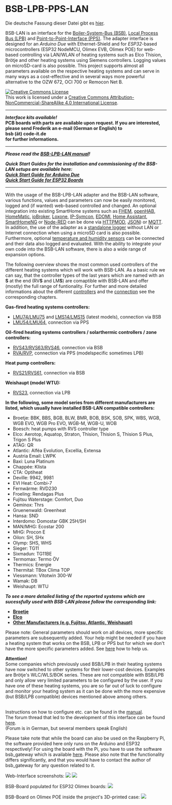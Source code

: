 # BSB-LPB-PPS-LAN

Die deutsche Fassung dieser Datei gibt es <A HREF="https://github.com/fredlcore/bsb_lan/blob/master/README_de.md">hier</A>.

BSB-LAN is an interface for the [Boiler-System-Bus (BSB)](https://1coderookie.github.io/BSB-LPB-LAN_EN/chap10.html#1011-bsb), [Local Process Bus (LPB)](https://1coderookie.github.io/BSB-LPB-LAN_EN/chap10.html#1012-lpb) and [Point-to-Point-Interface (PPS)](https://1coderookie.github.io/BSB-LPB-LAN_EN/chap10.html#1013-pps). The adapter interface is designed for an *Arduino Due* with Ethernet-Shield and for *ESP32*-based microcontrollers (ESP32 NodeMCU, Olimex EVB, Olimex POE) for web-based controlling via LAN/WLAN of heating systems such as Elco Thision, Brötje and other heating systems using Siemens controllers. Logging values on microSD-card is also possible. This project supports almost all parameters available on the respective heating systems and can serve in many ways as a cost-effective and in several ways more powerful alternative to the OZW 672, OCI 700 or Remocon Net B.

<a rel="license" href="http://creativecommons.org/licenses/by-nc-sa/4.0/"><img alt="Creative Commons License" style="border-width:0" src="https://i.creativecommons.org/l/by-nc-sa/4.0/88x31.png" /></a><br />This work is licensed under a <a rel="license" href="http://creativecommons.org/licenses/by-nc-sa/4.0/">Creative Commons Attribution-NonCommercial-ShareAlike 4.0 International License</a>.

---

***Interface kits available!***  
**PCB boards with parts are available upon request. If you are interested, please send Frederik an e-mail (German or English) to <br /> bsb (ät) code-it.de <br /> for further informations.**  
   
---   
   
***Please read the [BSB-LPB-LAN manual](https://1coderookie.github.io/BSB-LPB-LAN_EN)!***  
  
***Quick Start Guides for the installation and commissioning of the BSB-LAN setups are available here:***  
***[Quick Start Guide for Arduino Due](https://1coderookie.github.io/BSB-LPB-LAN_EN/QSG_DUE.html)***  
***[Quick Start Guide for ESP32 Boards](https://1coderookie.github.io/BSB-LPB-LAN_EN/QSG_ESP32.html)*** 
  
---  
  
With the usage of the BSB-LPB-LAN adapter and the BSB-LAN software, various functions, values and parameters can now be easily monitored, logged and (if wanted) web-based controlled and changed.
An optional integration into existing SmartHome systems such as [FHEM](https://1coderookie.github.io/BSB-LPB-LAN_EN/chap08.html#81-fhem), [openHAB](https://1coderookie.github.io/BSB-LPB-LAN_EN/chap08.html#82-openhab), [HomeMatic](https://1coderookie.github.io/BSB-LPB-LAN_EN/chap08.html#83-homematic-eq3), [ioBroker](https://1coderookie.github.io/BSB-LPB-LAN_EN/chap08.html#84-iobroker), [Loxone](https://1coderookie.github.io/BSB-LPB-LAN_EN/chap08.html#85-loxone), [IP-Symcon](https://1coderookie.github.io/BSB-LPB-LAN_EN/chap08.html#86-ip-symcon), [EDOMI](https://1coderookie.github.io/BSB-LPB-LAN_EN/chap08.html#810-edomi), [Home Assistant](https://1coderookie.github.io/BSB-LPB-LAN_EN/chap08.html#811-home-assistant), [SmartHomeNG](https://1coderookie.github.io/BSB-LPB-LAN_EN/chap08.html#812-smarthomeng) or [Node-RED](https://1coderookie.github.io/BSB-LPB-LAN_EN/chap08.html#813-node-red) can be done via [HTTPMOD](https://1coderookie.github.io/BSB-LPB-LAN_EN/chap08.html#812-integration-via-httpmod-module), [JSON](https://1coderookie.github.io/BSB-LPB-LAN_EN/chap05.html#53-json)) or [MQTT](https://1coderookie.github.io/BSB-LPB-LAN_EN/chap05.html#52-mqtt).
In addition, the use of the adapter as a [standalone logger](https://1coderookie.github.io/BSB-LPB-LAN_EN/chap06.html#61-logging-data) without LAN or Internet connection when using a microSD card is also possible.
Furthermore, optional [temperature and humidity sensors](https://1coderookie.github.io/BSB-LPB-LAN_EN/chap07.html#71-usage-of-optional-sensors-dht22-ds18b20-bme280) can be connected and their data also logged and evaluated. With the ability to integrate your own code into the BSB-LAN software, there is also a wide range of expansion options.
   
The following overview shows the most common used controllers of the different heating systems which will work with BSB-LAN. As a basic rule we can say, that the controller types of the last years which are named with an **S** at the end (RV**S** and LM**S**) are comaptible with BSB-LAN and offer (mostly) the full range of funtionality. For further and more detailed informations about the different [controllers](https://1coderookie.github.io/BSB-LPB-LAN_EN/chap10.html#102-detailed-description-of-the-supported-controllers) and the [connection](https://1coderookie.github.io/BSB-LPB-LAN_EN/chap03.md#31-connecting-the-adapter) see the corresponding chapters.  
   
**Gas-fired heating systems controllers:**  
- [LMU74/LMU75](https://1coderookie.github.io/BSB-LPB-LAN_EN/chap10.html#10211-lmu-controllers) and [LMS14/LMS15](https://1coderookie.github.io/BSB-LPB-LAN_EN/chap10.html#10212-lms-controllers) (latest models), connection via BSB  
- [LMU54/LMU64](https://1coderookie.github.io/BSB-LPB-LAN_EN/chap10.html#10211-lmu-controllers), connection via PPS  
   
**Oil-fired heating systems controllers / solarthermic controllers / zone controllers:**  
- [RVS43/RVS63/RVS46](https://1coderookie.github.io/BSB-LPB-LAN_EN/chap10.html#10222-rvs-controllers), connection via BSB  
- [RVA/RVP](https://1coderookie.github.io/BSB-LPB-LAN_EN/chap10.html#10221-rva-and-rvp-controllers), connection via PPS (modelspecific sometimes LPB) 
   
**Heat pump controllers:**  
- [RVS21/RVS61](https://1coderookie.github.io/BSB-LPB-LAN_EN/chap10.html#10222-rvs-controllers), connection via BSB  
   
**Weishaupt (model WTU):**  
- [RVS23](https://1coderookie.github.io/BSB-LPB-LAN_EN/chap10.html#10222-rvs-controllers), connection via LPB  
     
**In the following, some model series from different manufacturers are listed, which usually have installed BSB-LAN compatible controllers:**  
- Broetje: BBK, BBS, BGB, BLW, BMR, BOB, BSK, SOB, SPK, WBS, WGB, WGB EVO, WGB Pro EVO, WGB-M, WGB-U, WOB  
- Boesch: heat pumps with RVS controller type
- Elco: Aerotop, Aquatop, Straton, Thision, Thision S, Thision S Plus, Trigon S Plus  
- ATAG: QR  
- Atlantic: Alféa Evolution, Excellia, Extensa  
- Austria Email: LWPK  
- Baxi: Luna Platinum
- Chappée: Klista
- CTA: Optiheat  
- Deville: 9942, 9981
- EVI Heat: Combi-7
- Fernwärme: RVD230
- Froeling: Rendagas Plus
- Fujitsu Waterstage: Comfort, Duo
- Geminox: Thrs
- Gruenenwald: Greenheat
- Hansa: SND
- Interdomo: Domostar GBK 25H/SH
- MAN/MHG: Ecostar 200
- MHG: Procon E
- Oilon: SH, SHx
- Olymp: SHS, WHS
- Sieger: TG11
- Sixmadun: TG11BE
- Termomax: Termo ÖV
- Thermics: Energie
- Thermital: TBox Clima TOP
- Viessmann: Vitotwin 300-W
- Wamak: DB
- Weishaupt: WTU
   
***To see a more detailed listing of the reported systems which are sucessfully used with BSB-LAN please follow the corresponding link:***  
- **[Broetje](https://1coderookie.github.io/BSB-LPB-LAN_EN/chap11.html#111-broetje)**  
- **[Elco](https://1coderookie.github.io/BSB-LPB-LAN_EN/chap11.html#112-elco)**  
- **[Other Manufacturers (e.g. Fujitsu, Atlantic, Weishaupt)](https://1coderookie.github.io/BSB-LPB-LAN_EN/chap11.html#113-other-manufacturers)**  


Please note: General parameters should work on all devices, more specific parameters are subsequently added. Your help might be needed if you have a heating system that works on the BSB, LPB or PPS but for which we don't have the more specific parameters added. See <A HREF="https://github.com/fredlcore/bsb_lan/blob/master/FAQ.md#my-heating-system-has-parameters-that-are-not-supported-in-the-software-yet-can-i-help-adding-these-parameters">here</A> how to help us.

<B>Attention!</B><BR>
Some companies which previously used BSB/LPB in their heating systems have now switched to other systems for their lower-cost devices. Examples are Brötje's WLC/WLS/BOK series. These are not compatible with BSB/LPB and only allow very limited parameters to be configured by the user. If you have one of these heating systems, you are so far out of luck to configure and monitor your heating system as it can be done with the more expensive (but BSB/LPB compatible) devices mentioned above among others.
<BR><BR>

Instructions on how to configure etc. can be found in the <A HREF="https://1coderookie.github.io/BSB-LPB-LAN_EN">manual</A>.<BR>
The forum thread that led to the development of this interface can be found <A HREF="http://forum.fhem.de/index.php?topic=29762.new;topicseen#new">here</A>.<BR>
(Forum is in German, but several members speak English)

Please take note that while the board can also be used on the Raspberry Pi, the software provided here only runs on the Arduino and ESP32 respectively! For using the board with the Pi, you have to use the software bsb_gateway which is available <A HREF="https://github.com/loehnertj/bsbgateway">here</A>. Please also note that the functionality differs significantly, and that you would have to contact the author of bsb_gateway for any question related to it.

Web-Interface screenshots:
<img src="https://github.com/fredlcore/bsb_lan/blob/master/BSB_LAN/schematics/Web-Interface.png" size="50%">
<img src="https://github.com/fredlcore/bsb_lan/blob/master/BSB_LAN/schematics/Web-Interface2.png" size="50%">

BSB-Board populated for ESP32 Olimex boards:
<img src="https://github.com/fredlcore/bsb_lan/blob/master/BSB_LAN/schematics/Logic%20Level%20Adapter.jpg" size="50%">

BSB-Board on Olimex POE inside the project's 3D-printed case:
<img src="https://github.com/fredlcore/bsb_lan/blob/master/BSB_LAN/schematics/Logic%20Level%20Adapter%20in%20Case.jpg" size="50%">
